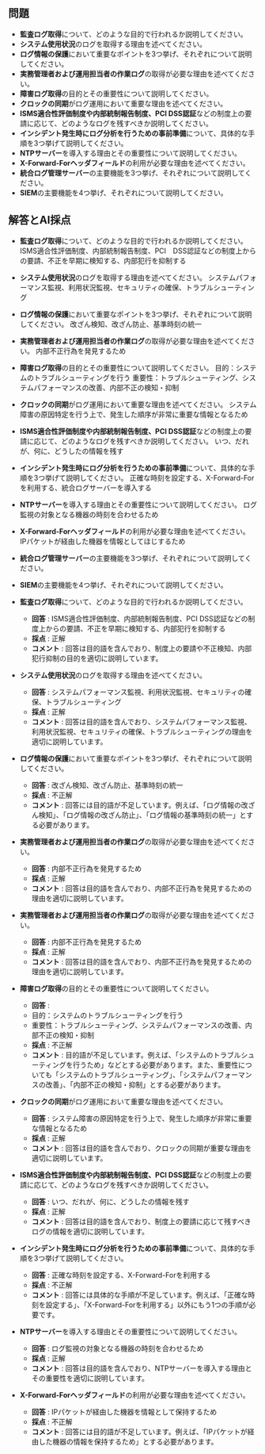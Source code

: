## 問題

* **監査ログ取得**について、どのような目的で行われるか説明してください。
* **システム使用状況**のログを取得する理由を述べてください。
* **ログ情報の保護**において重要なポイントを3つ挙げ、それぞれについて説明してください。
* **実務管理者および運用担当者の作業ログ**の取得が必要な理由を述べてください。
* **障害ログ取得**の目的とその重要性について説明してください。
* **クロックの同期**がログ運用において重要な理由を述べてください。
* **ISMS適合性評価制度や内部統制報告制度、PCI DSS認証**などの制度上の要請に応じて、どのようなログを残すべきか説明してください。
* **インシデント発生時にログ分析を行うための事前準備**について、具体的な手順を3つ挙げて説明してください。
* **NTPサーバー**を導入する理由とその重要性について説明してください。
* **X-Forward-Forヘッダフィールド**の利用が必要な理由を述べてください。
* **統合ログ管理サーバー**の主要機能を3つ挙げ、それぞれについて説明してください。
* **SIEM**の主要機能を4つ挙げ、それぞれについて説明してください。


## 解答とAI採点

* **監査ログ取得**について、どのような目的で行われるか説明してください。
  ISMS適合性評価制度、内部統制報告制度、PCI　DSS認証などの制度上からの要請、不正を早期に検知する、内部犯行を抑制する
* **システム使用状況**のログを取得する理由を述べてください。
  システムパフォーマンス監視、利用状況監視、セキュリティの確保、トラブルシューティング
* **ログ情報の保護**において重要なポイントを3つ挙げ、それぞれについて説明してください。
  改ざん検知、改ざん防止、基準時刻の統一
* **実務管理者および運用担当者の作業ログ**の取得が必要な理由を述べてください。
  内部不正行為を発見するため
* **障害ログ取得**の目的とその重要性について説明してください。
  目的：システムのトラブルシューティングを行う
  重要性：トラブルシューティング、システムパフォーマンスの改善、内部不正の検知・抑制
* **クロックの同期**がログ運用において重要な理由を述べてください。
  システム障害の原因特定を行う上で、発生した順序が非常に重要な情報となるため
* **ISMS適合性評価制度や内部統制報告制度、PCI DSS認証**などの制度上の要請に応じて、どのようなログを残すべきか説明してください。
  いつ、だれが、何に、どうしたの情報を残す
* **インシデント発生時にログ分析を行うための事前準備**について、具体的な手順を3つ挙げて説明してください。
  正確な時刻を設定する、X-Forward-Forを利用する、統合ログサーバーを導入する
* **NTPサーバー**を導入する理由とその重要性について説明してください。
  ログ監視の対象となる機器の時刻を合わせるため
* **X-Forward-Forヘッダフィールド**の利用が必要な理由を述べてください。
  IPパケットが経由した機器を情報としてほじするため
* **統合ログ管理サーバー**の主要機能を3つ挙げ、それぞれについて説明してください。
* **SIEM**の主要機能を4つ挙げ、それぞれについて説明してください。



* **監査ログ取得**について、どのような目的で行われるか説明してください。
  * **回答** : ISMS適合性評価制度、内部統制報告制度、PCI DSS認証などの制度上からの要請、不正を早期に検知する、内部犯行を抑制する
  * **採点** : 正解
  * **コメント** : 回答は目的語を含んでおり、制度上の要請や不正検知、内部犯行抑制の目的を適切に説明しています。
* **システム使用状況**のログを取得する理由を述べてください。
  * **回答** : システムパフォーマンス監視、利用状況監視、セキュリティの確保、トラブルシューティング
  * **採点** : 正解
  * **コメント** : 回答は目的語を含んでおり、システムパフォーマンス監視、利用状況監視、セキュリティの確保、トラブルシューティングの理由を適切に説明しています。
* **ログ情報の保護**において重要なポイントを3つ挙げ、それぞれについて説明してください。
  * **回答** : 改ざん検知、改ざん防止、基準時刻の統一
  * **採点** : 不正解
  * **コメント** : 回答には目的語が不足しています。例えば、「ログ情報の改ざん検知」、「ログ情報の改ざん防止」、「ログ情報の基準時刻の統一」とする必要があります。
* **実務管理者および運用担当者の作業ログ**の取得が必要な理由を述べてください。
  * **回答** : 内部不正行為を発見するため
  * **採点** : 正解
  * **コメント** : 回答は目的語を含んでおり、内部不正行為を発見するための理由を適切に説明しています。


* **実務管理者および運用担当者の作業ログ**の取得が必要な理由を述べてください。
  * **回答** : 内部不正行為を発見するため
  * **採点** : 正解
  * **コメント** : 回答は目的語を含んでおり、内部不正行為を発見するための理由を適切に説明しています。
* **障害ログ取得**の目的とその重要性について説明してください。
  * **回答** :
  * 目的：システムのトラブルシューティングを行う
  * 重要性：トラブルシューティング、システムパフォーマンスの改善、内部不正の検知・抑制
  * **採点** : 不正解
  * **コメント** : 目的語が不足しています。例えば、「システムのトラブルシューティングを行うため」などとする必要があります。また、重要性についても「システムのトラブルシューティング」、「システムパフォーマンスの改善」、「内部不正の検知・抑制」とする必要があります。
* **クロックの同期**がログ運用において重要な理由を述べてください。
  * **回答** : システム障害の原因特定を行う上で、発生した順序が非常に重要な情報となるため
  * **採点** : 正解
  * **コメント** : 回答は目的語を含んでおり、クロックの同期が重要な理由を適切に説明しています。
* **ISMS適合性評価制度や内部統制報告制度、PCI DSS認証**などの制度上の要請に応じて、どのようなログを残すべきか説明してください。
  * **回答** : いつ、だれが、何に、どうしたの情報を残す
  * **採点** : 正解
  * **コメント** : 回答は目的語を含んでおり、制度上の要請に応じて残すべきログの情報を適切に説明しています。
* **インシデント発生時にログ分析を行うための事前準備**について、具体的な手順を3つ挙げて説明してください。
  * **回答** : 正確な時刻を設定する、X-Forward-Forを利用する
  * **採点** : 不正解
  * **コメント** : 回答には具体的な手順が不足しています。例えば、「正確な時刻を設定する」、「X-Forward-Forを利用する」以外にもう1つの手順が必要です。


* **NTPサーバー**を導入する理由とその重要性について説明してください。
  * **回答** : ログ監視の対象となる機器の時刻を合わせるため
  * **採点** : 正解
  * **コメント** : 回答は目的語を含んでおり、NTPサーバーを導入する理由とその重要性を適切に説明しています。
* **X-Forward-Forヘッダフィールド**の利用が必要な理由を述べてください。
  * **回答** : IPパケットが経由した機器を情報として保持するため
  * **採点** : 不正解
  * **コメント** : 回答には目的語が不足しています。例えば、「IPパケットが経由した機器の情報を保持するため」とする必要があります。
